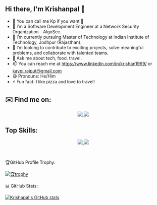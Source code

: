 ## Hi there, I'm Krishanpal 👋

<!--
**krishanpal99/krishanpal99** is a ✨ _special_ ✨ repository because its `README.md` (this file) appears on your GitHub profile.
-->

- 👋 You can call me Kp if you want 👀
- 👀 I’m a Software Development Engineer at a Network Security Organization - AlgoSec.
- 🌱 I’m currently pursuing Master of Technology at Indian Institute of Technology, Jodhpur (Rajasthan).
- 👯  I’m looking to contribute to exciting projects, solve meaningful problems, and collaborate with talented teams.
- 💬 Ask me about tech, food, travel.
- 📫 You can reach me at https://www.linkedin.com/in/krishan1999/ or kaypi.rajput@gmail.com
- 😄 Pronouns: He/Him
- ⚡ Fun fact: I like pizza and love to travel!

## ✉️ Find me on:

<p align="center">
  <a href="https://www.linkedin.com/in/krishan1999/">
    <img src="https://skillicons.dev/icons?i=linkedin" />
  </a>
  <a href="mailto:kaypi.rajput@gmail.com">
    <img src="https://skillicons.dev/icons?i=gmail"/>
  </a>
</p>

##  Top Skills:

<p align="center">
  <a href="">
    <img src="https://skillicons.dev/icons?i=java" />
  </a>
  <a href="">
    <img src="https://skillicons.dev/icons?i=kafka"/>
  </a>
</p>


<br />

🏆GitHub Profile Trophy:

[![🏆trophy](https://github-profile-trophy.vercel.app/?username=krishanpal99&theme=onedark)](https://github.com/ryo-ma/github-profile-trophy)

📊 GitHub Stats:

[![Krishapal's GitHub stats](https://github-readme-stats.vercel.app/api?username=krishanpal99)](https://github.com/anuraghazra/github-readme-stats)
